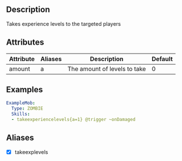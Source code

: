 ## Description
Takes experience levels to the targeted players


## Attributes
| Attribute | Aliases   | Description                                                          | Default |
|-----------|-----------|----------------------------------------------------------------------|---------|
| amount    | a         | The amount of levels to take                                         | 0       |


## Examples
```yaml
ExampleMob:
  Type: ZOMBIE
  Skills:
  - takeexperiencelevels{a=1} @trigger ~onDamaged
```


## Aliases
- [x] takeexplevels